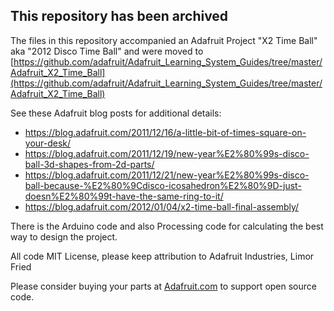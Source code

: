 ## This repository has been archived

The files in this repository accompanied an Adafruit Project "X2 Time Ball" aka "2012 Disco Time Ball" 
and were moved to [https://github.com/adafruit/Adafruit_Learning_System_Guides/tree/master/Adafruit_X2_Time_Ball](https://github.com/adafruit/Adafruit_Learning_System_Guides/tree/master/Adafruit_X2_Time_Ball)

See these Adafruit blog posts for additional details:
- https://blog.adafruit.com/2011/12/16/a-little-bit-of-times-square-on-your-desk/
- https://blog.adafruit.com/2011/12/19/new-year%E2%80%99s-disco-ball-3d-shapes-from-2d-parts/
- https://blog.adafruit.com/2011/12/21/new-year%E2%80%99s-disco-ball-because-%E2%80%9Cdisco-icosahedron%E2%80%9D-just-doesn%E2%80%99t-have-the-same-ring-to-it/
- https://blog.adafruit.com/2012/01/04/x2-time-ball-final-assembly/

There is the Arduino code and also Processing code for calculating the best way to design the project.

All code MIT License, please keep attribution to Adafruit Industries, Limor Fried

Please consider buying your parts at [Adafruit.com](https://www.adafruit.com) to support open source code.

